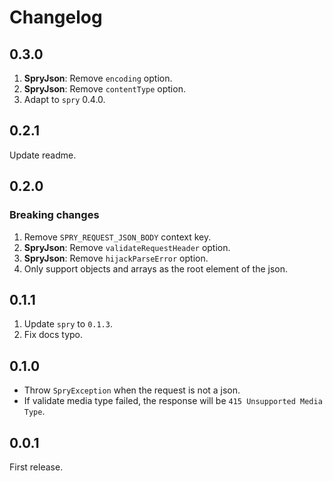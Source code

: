 # Changelog

## 0.3.0

1. **SpryJson**: Remove `encoding` option.
2. **SpryJson**: Remove `contentType` option.
3. Adapt to `spry` 0.4.0.

## 0.2.1

Update readme.

## 0.2.0

### Breaking changes

1. Remove `SPRY_REQUEST_JSON_BODY` context key.
2. **SpryJson**: Remove `validateRequestHeader` option.
3. **SpryJson**: Remove `hijackParseError` option.
4. Only support objects and arrays as the root element of the json.

## 0.1.1

1. Update `spry` to `0.1.3`.
2. Fix docs typo.

## 0.1.0

- Throw `SpryException` when the request is not a json.
- If validate media type failed, the response will be `415 Unsupported Media Type`.

## 0.0.1

First release.
